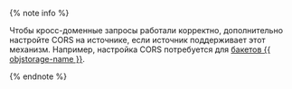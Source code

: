 {% note info %}

Чтобы кросс-доменные запросы работали корректно, дополнительно настройте CORS на источнике, если источник поддерживает этот механизм. Например, настройка CORS потребуется для [бакетов {{ objstorage-name }}](../../storage/operations/buckets/cors.md).

{% endnote %}